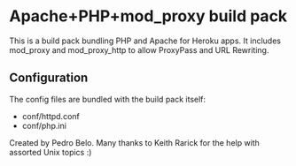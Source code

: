 Apache+PHP+mod_proxy build pack
====================================

This is a build pack bundling PHP and Apache for Heroku apps. It includes mod_proxy and mod_proxy_http to allow ProxyPass and URL Rewriting.

Configuration
-------------

The config files are bundled with the build pack itself:

* conf/httpd.conf
* conf/php.ini




Created by Pedro Belo.
Many thanks to Keith Rarick for the help with assorted Unix topics :)
